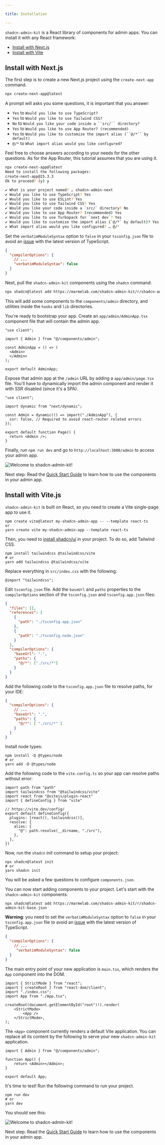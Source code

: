 ```yaml
---

title: Installation

---
```


`shadcn-admin-kit` is a React library of components for admin apps. You can install it with any React framework:

- [Install with Next.js](#install-with-nextjs)
- [Install with Vite](#install-with-vitejs)

## Install with Next.js

The first step is to create a new Next.js project using the `create-next-app` command.

```bash
npx create-next-app@latest
```

A prompt will asks you some questions, it is important that you answer:

- `Yes` to `Would you like to use TypeScript?`
- `Yes` to `Would you like to use Tailwind CSS?`
- `No` to ` Would you like your code inside a ``src/`` directory? `
- `Yes` to `Would you like to use App Router? (recommended)`
- `Yes` to ` Would you like to customize the import alias (``@/*`` by default) `
- `@/*` to `What import alias would you like configured?`

Feel free to choose answers according to your needs for the other questions. As for the App Router, this tutorial assumes that you are using it.

```bash
npx create-next-app@latest
Need to install the following packages:
create-next-app@15.3.3
Ok to proceed? (y) y

✔ What is your project named? … shadcn-admin-next
✔ Would you like to use TypeScript? Yes
✔ Would you like to use ESLint? Yes
✔ Would you like to use Tailwind CSS? Yes
✔ Would you like your code inside a `src/` directory? No
✔ Would you like to use App Router? (recommended) Yes
✔ Would you like to use Turbopack for `next dev`? Yes
✔ Would you like to customize the import alias (`@/*` by default)? Yes
✔ What import alias would you like configured? … @/*
```

Set the `verbatimModuleSyntax` option to `false` in your `tsconfig.json` file to avoid an [issue](https://github.com/shadcn-ui/ui/issues/6618) with the latest version of TypeScript.

```json title="tsconfig.json" ins={4}
{
  "compilerOptions": {
    // ...
    "verbatimModuleSyntax": false
  }
}
```

Next, pull the `shadcn-admin-kit` components using the `shadcn` command:

```bash
npx shadcn@latest add https://marmelab.com/shadcn-admin-kit/r/shadcn-admin-kit-base.json
```

This will add some components to the `components/admin` directory, and utilities inside the `hooks` and `lib` directories.

You're ready to bootstrap your app. Create an `app/admin/AdminApp.tsx` component file that will contain the admin app.

```tsx title="app/admin/AdminApp.tsx"
"use client";

import { Admin } from "@/components/admin";

const AdminApp = () => (
  <Admin>
  </Admin>
);

export default AdminApp;
```

Expose that admin app at the `/admin` URL by adding a `app/admin/page.tsx` file. You'll have to dynamically import the admin component and render it with SSR disabled (since it's a SPA).

```tsx title="app/admin/page.tsx"
"use client";

import dynamic from "next/dynamic";

const Admin = dynamic(() => import("./AdminApp"), {
  ssr: false, // Required to avoid react-router related errors
});

export default function Page() {
  return <Admin />;
}
```

Finally, run `npm run dev` and go to `http://localhost:3000/admin` to access your admin app.

![Welcome to shadcn-admin-kit!](./images/welcome.png)

Next step: Read the [Quick Start Guide](./Quick-Start-Guide.md) to learn how to use the components in your admin app.

## Install with Vite.js

`shadcn-admin-kit` is built on React, so you need to create a Vite single-page app to use it.

```shell
npm create vite@latest my-shadcn-admin-app -- --template react-ts
or
yarn create vite my-shadcn-admin-app --template react-ts
```

Then, you need to [install shadcn/ui](https://ui.shadcn.com/docs/installation/vite) in your project. To do so, add Tailwind CSS.

```shell
npm install tailwindcss @tailwindcss/vite
# or
yarn add tailwindcss @tailwindcss/vite
```

Replace everything in `src/index.css` with the following:

```shell
@import "tailwindcss";
```

Edit `tsconfig.json` file. Add the `baseUrl` and `paths` properties to the `compilerOptions` section of the `tsconfig.json` and `tsconfig.app.json` files:

```json title="tsconfig.json" ins={11-16}
{
  "files": [],
  "references": [
    {
      "path": "./tsconfig.app.json"
    },
    {
      "path": "./tsconfig.node.json"
    }
  ],
  "compilerOptions": {
    "baseUrl": ".",
    "paths": {
      "@/*": ["./src/*"]
    }
  }
}
```

Add the following code to the `tsconfig.app.json` file to resolve paths, for your IDE:

```json title="tsconfig.app.json" ins={4-7}
{
  "compilerOptions": {
    // ...
    "baseUrl": ".",
    "paths": {
      "@/*": [ "./src/*" ]
    }
  }
}
```

Install node types:

```shell
npm install -D @types/node
# or
yarn add -D @types/node
```

 Add the following code to the `vite.config.ts` so your app can resolve paths without error:

```tsx title="vite.config.ts" ins={1-2,8-13}
import path from "path"
import tailwindcss from "@tailwindcss/vite"
import react from "@vitejs/plugin-react"
import { defineConfig } from "vite"
 
// https://vite.dev/config/
export default defineConfig({
  plugins: [react(), tailwindcss()],
  resolve: {
    alias: {
      "@": path.resolve(__dirname, "./src"),
    },
  },
})
```

Now, run the `shadcn` init command to setup your project:

```shell
npx shadcn@latest init
# or
yarn shadcn init
```

You will be asked a few questions to configure `components.json`.

You can now start adding components to your project. Let's start with the `shadcn-admin-kit` components.

```shell
npx shadcn@latest add https://marmelab.com/shadcn-admin-kit/r/shadcn-admin-kit-base.json
```

**Warning**: you need to set the `verbatimModuleSyntax` option to `false` in your `tsconfig.app.json` file to avoid an [issue](https://github.com/shadcn-ui/ui/issues/6618) with the latest version of TypeScript.

```json title="tsconfig.app.json" ins={4}
{
  "compilerOptions": {
    // ...
     "verbatimModuleSyntax": false
  }
}
```

The main entry point of your new application is `main.tsx`, which renders the `App` component into the DOM.

```tsx title="main.tsx"
import { StrictMode } from "react";
import { createRoot } from "react-dom/client";
import "./index.css";
import App from "./App.tsx";

createRoot(document.getElementById("root")!).render(
    <StrictMode>
        <App />
    </StrictMode>,
);
```

The `<App>` component currently renders a default Vite application. You can replace all its content by the following to serve your new `shadcn-admin-kit` application.

```tsx title="App.tsx"
import { Admin } from "@/components/admin";

function App() {
    return <Admin></Admin>;
}

export default App;
```

It's time to test! Run the following command to run your project.

```shell
npm run dev
# or
yarn dev
```

You should see this:

![Welcome to shadcn-admin-kit!](./images/welcome.png)

Next step: Read the [Quick Start Guide](./Quick-Start-Guide.md) to learn how to use the components in your admin app.
